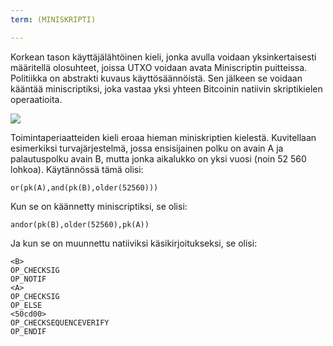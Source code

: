 ```yaml
---
term: (MINISKRIPTI)

---
```

Korkean tason käyttäjälähtöinen kieli, jonka avulla voidaan yksinkertaisesti määritellä olosuhteet, joissa UTXO voidaan avata Miniscriptin puitteissa. Politiikka on abstrakti kuvaus käyttösäännöistä. Sen jälkeen se voidaan kääntää miniscriptiksi, joka vastaa yksi yhteen Bitcoinin natiivin skriptikielen operaatioita.

![](../../dictionnaire/assets/30.webp)

Toimintaperiaatteiden kieli eroaa hieman miniskriptien kielestä. Kuvitellaan esimerkiksi turvajärjestelmä, jossa ensisijainen polku on avain A ja palautuspolku avain B, mutta jonka aikalukko on yksi vuosi (noin 52 560 lohkoa). Käytännössä tämä olisi:

```plaintext
or(pk(A),and(pk(B),older(52560)))
```

Kun se on käännetty miniscriptiksi, se olisi:

```plaintext
andor(pk(B),older(52560),pk(A))
```

Ja kun se on muunnettu natiiviksi käsikirjoitukseksi, se olisi:

```plaintext
<B>
OP_CHECKSIG
OP_NOTIF
<A>
OP_CHECKSIG
OP_ELSE
<50cd00>
OP_CHECKSEQUENCEVERIFY
OP_ENDIF
```